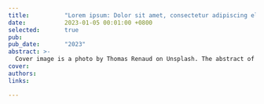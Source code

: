 ```yaml
---
title:          "Lorem ipsum: Dolor sit amet, consectetur adipiscing elit"
date:           2023-01-05 00:01:00 +0800
selected:       true
pub:            
pub_date:       "2023"
abstract: >-
  Cover image is a photo by Thomas Renaud on Unsplash. The abstract of the publication is meant to be a TLDR (very brief summary with 1~2 sentences) of your pape.
cover:          
authors:
links:

---
```

